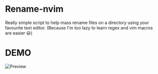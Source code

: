 # Rename-nvim
Really simple script to help mass rename files on a directory using your favourite text editor. (Because I'm too lazy to learn regex and vim macros are easier 😃)


# DEMO
![Preview](https://imgur.com/a/PSRniIh)
